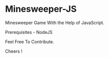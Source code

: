 # Minesweeper-JS

Minesweeper Game With the Help of JavaScript.

Prerequisites -
NodeJS

Feel Free To Contribute.

Cheers !
